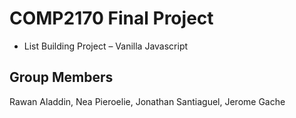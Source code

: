 # COMP2170 Final Project
- List Building Project – Vanilla Javascript

## Group Members
Rawan Aladdin, Nea Pieroelie, Jonathan Santiaguel, Jerome Gache